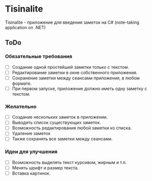 # Tisinalite
Tisinalite - приложение для введения заметок на C# (note-taking application on .NET)


## ToDo
### Обязательные требования
- [ ] Создание одной простейшей заметки только с текстом.
- [ ] Редактирование заметки в окне собственного приложения.
- [ ] Сохранение заметки между сеансами приложения, в любом формате.
- [ ] При первом запуске, приложение должно иметь одну заметку с текстом.

### Желательно
- [ ] Создание нескольких заметок в приложении.
- [ ] Выводить список существующих заметок.
- [ ] Возможность редактирования любой заметки из списка.
- [ ] Удаление заметок
- [ ] Также сохранять все заметки между сеансами.

### Идеи для улучшения
- [ ] Возможность выделять текст курсивом, жирным и т.п.
- [ ] Менять шрифт и размер текста.
- [ ] Вставка картинок.
